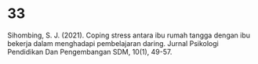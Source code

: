 # 33
Sihombing, S. J. (2021). Coping stress antara ibu rumah tangga dengan ibu bekerja dalam menghadapi pembelajaran daring. Jurnal Psikologi Pendidikan Dan Pengembangan SDM, 10(1), 49-57.
